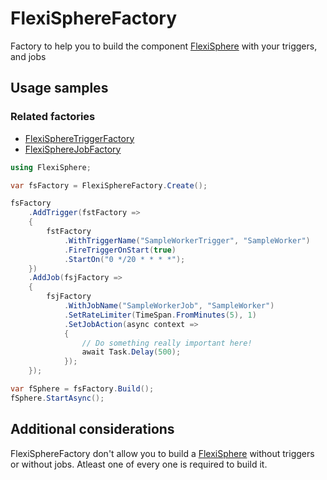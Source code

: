 # FlexiSphereFactory

Factory to help you to build the component [FlexiSphere](./FlexiSphere.md) with your triggers, and jobs

## Usage samples

### Related factories

- [FlexiSphereTriggerFactory](./FlexiSphereTriggerFactory.md)
- [FlexiSphereJobFactory](./FlexiSphereJobFactory.md)

```C#
using FlexiSphere;

var fsFactory = FlexiSphereFactory.Create();

fsFactory
    .AddTrigger(fstFactory =>
    {
        fstFactory
            .WithTriggerName("SampleWorkerTrigger", "SampleWorker")
            .FireTriggerOnStart(true)
            .StartOn("0 */20 * * * *");
    })
    .AddJob(fsjFactory =>
    {
        fsjFactory
            .WithJobName("SampleWorkerJob", "SampleWorker")
            .SetRateLimiter(TimeSpan.FromMinutes(5), 1)
            .SetJobAction(async context =>
            {
                // Do something really important here!
                await Task.Delay(500);
            });
    });

var fSphere = fsFactory.Build();
fSphere.StartAsync();
```

## Additional considerations

FlexiSphereFactory don't allow you to build a [FlexiSphere](./flexisphere.md) without triggers or without jobs. Atleast one of every one is required to build it.
